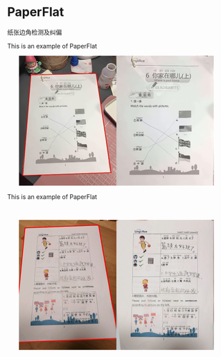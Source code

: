 # PaperFlat
纸张边角检测及纠偏

This is an example of PaperFlat 


<p align="center">
    <img height="300"  src="img/1.png">
</p>


This is an example of PaperFlat 

<br>
<p align="center">
    <img height="300" src="img/2.png"/>
</p>
